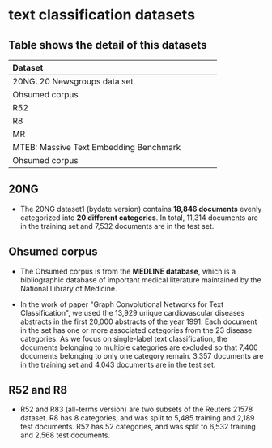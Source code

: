 # text classification datasets



## Table shows the detail of this datasets

|Dataset|||||
|:----|:----|:----|:----|:----|
|20NG: 20 Newsgroups data set|||||
|Ohsumed corpus|||||
|R52|||||
|R8|||||
|MR|||||
|MTEB: Massive Text Embedding Benchmark|||||
|Ohsumed corpus|||||







## 20NG

* The 20NG dataset1 (bydate version) contains **18,846 documents** evenly categorized into **20 different categories**. In total, 11,314 documents are in the training set and 7,532 documents are in the test set.


## Ohsumed corpus

* The Ohsumed corpus is from the **MEDLINE database**, which is a bibliographic database of important medical literature maintained by the National Library of Medicine.

* In the work of paper "Graph Convolutional Networks for Text Classification", we used the 13,929 unique cardiovascular diseases abstracts in the first 20,000 abstracts of the year 1991. Each document in the set has one or more associated categories from the 23 disease categories. As we focus on single-label text classification, the documents belonging to multiple categories are excluded so that 7,400 documents belonging to only one category remain. 3,357 documents are in the training set and 4,043 documents are in the test set.


## R52 and R8

* R52 and R83 (all-terms version) are two subsets of the Reuters 21578 dataset. R8 has 8 categories, and was split to 5,485 training and 2,189 test documents. R52 has 52 categories, and was split to 6,532 training and 2,568 test documents.


